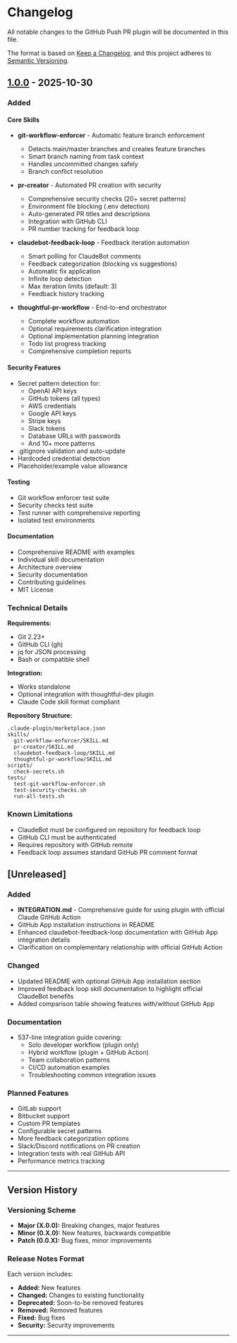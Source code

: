 # Changelog

All notable changes to the GitHub Push PR plugin will be documented in this file.

The format is based on [Keep a Changelog](https://keepachangelog.com/en/1.0.0/),
and this project adheres to [Semantic Versioning](https://semver.org/spec/v2.0.0.html).

## [1.0.0] - 2025-10-30

### Added

#### Core Skills
- **git-workflow-enforcer** - Automatic feature branch enforcement
  - Detects main/master branches and creates feature branches
  - Smart branch naming from task context
  - Handles uncommitted changes safely
  - Branch conflict resolution

- **pr-creator** - Automated PR creation with security
  - Comprehensive security checks (20+ secret patterns)
  - Environment file blocking (.env detection)
  - Auto-generated PR titles and descriptions
  - Integration with GitHub CLI
  - PR number tracking for feedback loop

- **claudebot-feedback-loop** - Feedback iteration automation
  - Smart polling for ClaudeBot comments
  - Feedback categorization (blocking vs suggestions)
  - Automatic fix application
  - Infinite loop detection
  - Max iteration limits (default: 3)
  - Feedback history tracking

- **thoughtful-pr-workflow** - End-to-end orchestrator
  - Complete workflow automation
  - Optional requirements clarification integration
  - Optional implementation planning integration
  - Todo list progress tracking
  - Comprehensive completion reports

#### Security Features
- Secret pattern detection for:
  - OpenAI API keys
  - GitHub tokens (all types)
  - AWS credentials
  - Google API keys
  - Stripe keys
  - Slack tokens
  - Database URLs with passwords
  - And 10+ more patterns
- .gitignore validation and auto-update
- Hardcoded credential detection
- Placeholder/example value allowance

#### Testing
- Git workflow enforcer test suite
- Security checks test suite
- Test runner with comprehensive reporting
- Isolated test environments

#### Documentation
- Comprehensive README with examples
- Individual skill documentation
- Architecture overview
- Security documentation
- Contributing guidelines
- MIT License

### Technical Details

**Requirements:**
- Git 2.23+
- GitHub CLI (gh)
- jq for JSON processing
- Bash or compatible shell

**Integration:**
- Works standalone
- Optional integration with thoughtful-dev plugin
- Claude Code skill format compliant

**Repository Structure:**
```
.claude-plugin/marketplace.json
skills/
  git-workflow-enforcer/SKILL.md
  pr-creator/SKILL.md
  claudebot-feedback-loop/SKILL.md
  thoughtful-pr-workflow/SKILL.md
scripts/
  check-secrets.sh
tests/
  test-git-workflow-enforcer.sh
  test-security-checks.sh
  run-all-tests.sh
```

### Known Limitations

- ClaudeBot must be configured on repository for feedback loop
- GitHub CLI must be authenticated
- Requires repository with GitHub remote
- Feedback loop assumes standard GitHub PR comment format

## [Unreleased]

### Added
- **INTEGRATION.md** - Comprehensive guide for using plugin with official Claude GitHub Action
- GitHub App installation instructions in README
- Enhanced claudebot-feedback-loop documentation with GitHub App integration details
- Clarification on complementary relationship with official GitHub Action

### Changed
- Updated README with optional GitHub App installation section
- Improved feedback loop skill documentation to highlight official ClaudeBot benefits
- Added comparison table showing features with/without GitHub App

### Documentation
- 537-line integration guide covering:
  - Solo developer workflow (plugin only)
  - Hybrid workflow (plugin + GitHub Action)
  - Team collaboration patterns
  - CI/CD automation examples
  - Troubleshooting common integration issues

### Planned Features
- GitLab support
- Bitbucket support
- Custom PR templates
- Configurable secret patterns
- More feedback categorization options
- Slack/Discord notifications on PR creation
- Integration tests with real GitHub API
- Performance metrics tracking

---

## Version History

### Versioning Scheme

- **Major (X.0.0):** Breaking changes, major features
- **Minor (0.X.0):** New features, backwards compatible
- **Patch (0.0.X):** Bug fixes, minor improvements

### Release Notes Format

Each version includes:
- **Added:** New features
- **Changed:** Changes to existing functionality
- **Deprecated:** Soon-to-be removed features
- **Removed:** Removed features
- **Fixed:** Bug fixes
- **Security:** Security improvements

---

[1.0.0]: https://github.com/Neno73/github-push-pr/releases/tag/v1.0.0
